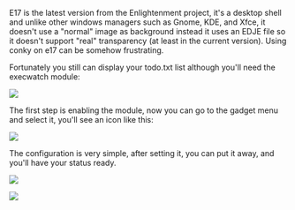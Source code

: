 E17 is the latest version from the Enlightenment project, it's a desktop shell and unlike other windows managers such as Gnome, KDE, and Xfce, it doesn't use a "normal" image as background instead it uses an EDJE file so it doesn't support "real" transparency (at least in the current version). Using conky on e17 can be somehow frustrating.

Fortunately you still can display your todo.txt list although you'll need the execwatch module:

![](http://www.shareapic.com/pthumbs/large/45036/e17-todo_1.png)

The first step is enabling the module, now you can go to the gadget menu and select it, you'll see an icon like this:

![](http://www.shareapic.com/pthumbs/large/45038/e17-todo_3.png)

The configuration is very simple, after setting it, you can put it away, and you'll have your status ready.

![](http://www.shareapic.com/pthumbs/large/45039/e17-todo_4.png)


![](http://www.shareapic.com/pthumbs/large/45040/e17-todo_5.png)
